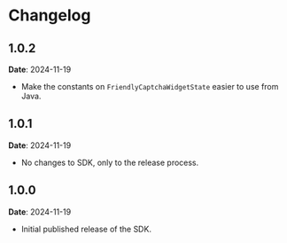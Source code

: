 # Changelog

## 1.0.2
**Date**: 2024-11-19

* Make the constants on `FriendlyCaptchaWidgetState` easier to use from Java.

## 1.0.1
**Date**: 2024-11-19

* No changes to SDK, only to the release process.

## 1.0.0
**Date**: 2024-11-19

* Initial published release of the SDK.